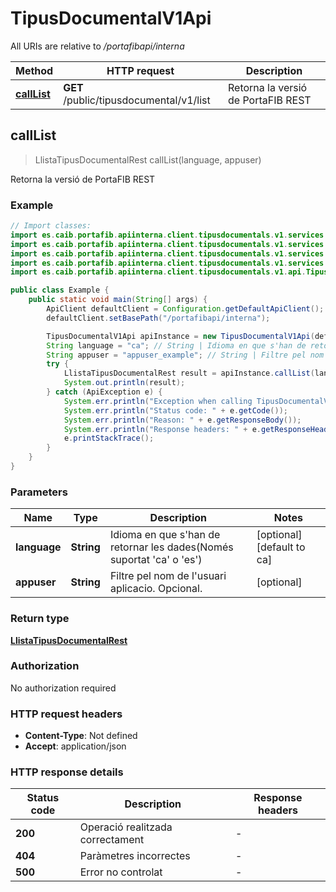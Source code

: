 # TipusDocumentalV1Api

All URIs are relative to */portafibapi/interna*

| Method | HTTP request | Description |
|------------- | ------------- | -------------|
| [**callList**](TipusDocumentalV1Api.md#callList) | **GET** /public/tipusdocumental/v1/list | Retorna la versió de PortaFIB REST |



## callList

> LlistaTipusDocumentalRest callList(language, appuser)

Retorna la versió de PortaFIB REST

### Example

```java
// Import classes:
import es.caib.portafib.apiinterna.client.tipusdocumentals.v1.services.ApiClient;
import es.caib.portafib.apiinterna.client.tipusdocumentals.v1.services.ApiException;
import es.caib.portafib.apiinterna.client.tipusdocumentals.v1.services.Configuration;
import es.caib.portafib.apiinterna.client.tipusdocumentals.v1.services.models.*;
import es.caib.portafib.apiinterna.client.tipusdocumentals.v1.api.TipusDocumentalV1Api;

public class Example {
    public static void main(String[] args) {
        ApiClient defaultClient = Configuration.getDefaultApiClient();
        defaultClient.setBasePath("/portafibapi/interna");

        TipusDocumentalV1Api apiInstance = new TipusDocumentalV1Api(defaultClient);
        String language = "ca"; // String | Idioma en que s'han de retornar les dades(Només suportat 'ca' o 'es')
        String appuser = "appuser_example"; // String | Filtre pel nom de l'usuari aplicacio. Opcional.
        try {
            LlistaTipusDocumentalRest result = apiInstance.callList(language, appuser);
            System.out.println(result);
        } catch (ApiException e) {
            System.err.println("Exception when calling TipusDocumentalV1Api#callList");
            System.err.println("Status code: " + e.getCode());
            System.err.println("Reason: " + e.getResponseBody());
            System.err.println("Response headers: " + e.getResponseHeaders());
            e.printStackTrace();
        }
    }
}
```

### Parameters


| Name | Type | Description  | Notes |
|------------- | ------------- | ------------- | -------------|
| **language** | **String**| Idioma en que s&#39;han de retornar les dades(Només suportat &#39;ca&#39; o &#39;es&#39;) | [optional] [default to ca] |
| **appuser** | **String**| Filtre pel nom de l&#39;usuari aplicacio. Opcional. | [optional] |

### Return type

[**LlistaTipusDocumentalRest**](LlistaTipusDocumentalRest.md)

### Authorization

No authorization required

### HTTP request headers

- **Content-Type**: Not defined
- **Accept**: application/json


### HTTP response details
| Status code | Description | Response headers |
|-------------|-------------|------------------|
| **200** | Operació realitzada correctament |  -  |
| **404** | Paràmetres incorrectes |  -  |
| **500** | Error no controlat |  -  |

